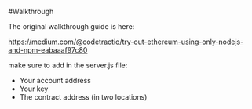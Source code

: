 #Walkthrough

The original walkthrough guide is here:

https://medium.com/@codetractio/try-out-ethereum-using-only-nodejs-and-npm-eabaaaf97c80

make sure to add in the server.js file:
* Your account address
* Your key
* The contract address (in two locations)
